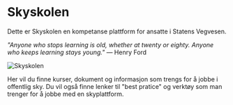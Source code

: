# Skyskolen

Dette er Skyskolen en kompetanse plattform for ansatte i Statens Vegvesen.

_"Anyone who stops learning is old, whether at twenty or eighty. Anyone who keeps learning stays young."_
— Henry Ford

<!--

**Here are some ideas to get you started:**

🙋‍♀️ A short introduction - what is your organization all about?
🌈 Contribution guidelines - how can the community get involved?
👩‍💻 Useful resources - where can the community find your docs? Is there anything else the community should know?
🍿 Fun facts - what does your team eat for breakfast?
🧙 Remember, you can do mighty things with the power of [Markdown](https://docs.github.com/github/writing-on-github/getting-started-with-writing-and-formatting-on-github/basic-writing-and-formatting-syntax)
-->



![Skyskolen](https://github.com/user-attachments/assets/e43eefaf-f720-4c38-8287-51bbef908fba)

Her vil du finne kurser, dokument og informasjon som trengs for å jobbe i offentlig sky. Du vil også finne lenker til "best pratice" og verktøy som man trenger for å jobbe med en skyplattform.
